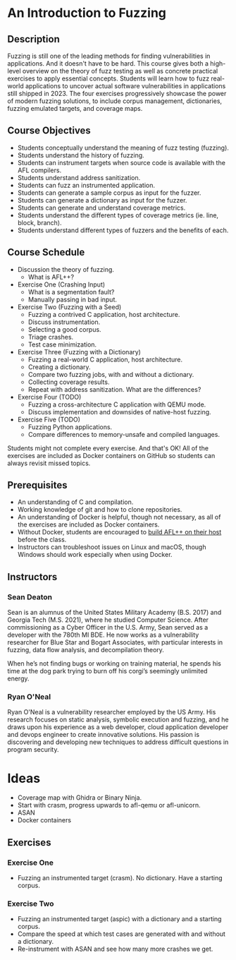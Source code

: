 # An Introduction to Fuzzing

## Description

Fuzzing is still one of the leading methods for finding vulnerabilities in
applications. And it doesn't have to be hard. This course gives both a
high-level overview on the theory of fuzz testing as well as concrete practical
exercises to apply essential concepts. Students will learn how to fuzz
real-world applications to uncover actual software vulnerabilities in
applications still shipped in 2023. The four exercises progressively showcase
the power of modern fuzzing solutions, to include corpus management,
dictionaries, fuzzing emulated targets, and coverage maps.

## Course Objectives

- Students conceptually understand the meaning of fuzz testing (fuzzing).
- Students understand the history of fuzzing.
- Students can instrument targets when source code is available with the AFL
  compilers.
- Students understand address sanitization.
- Students can fuzz an instrumented application.
- Students can generate a sample corpus as input for the fuzzer.
- Students can generate a dictionary as input for the fuzzer.
- Students can generate and understand coverage metrics.
- Students understand the different types of coverage metrics (ie. line, block,
  branch).
- Students understand different types of fuzzers and the benefits of each.

## Course Schedule

- Discussion the theory of fuzzing.
  - What is AFL++?
- Exercise One (Crashing Input)
  - What is a segmentation fault?
  - Manually passing in bad input.
- Exercise Two (Fuzzing with a Seed)
  - Fuzzing a contrived C application, host architecture.
  - Discuss instrumentation.
  - Selecting a good corpus.
  - Triage crashes.
  - Test case minimization.
- Exercise Three (Fuzzing with a Dictionary)
  - Fuzzing a real-world C application, host architecture.
  - Creating a dictionary.
  - Compare two fuzzing jobs, with and without a dictionary.
  - Collecting coverage results.
  - Repeat with address sanitization. What are the differences?
- Exercise Four (TODO)
  - Fuzzing a cross-architecture C application with QEMU mode.
  - Discuss implementation and downsides of native-host fuzzing.
- Exercise Five (TODO)
  - Fuzzing Python applications.
  - Compare differences to memory-unsafe and compiled languages.

Students might not complete every exercise. And that's OK! All of the exercises
are included as Docker containers on GitHub so students can always revisit
missed topics.

## Prerequisites

- An understanding of C and compilation.
- Working knowledge of git and how to clone repositories.
- An understanding of Docker is helpful, though not necessary, as all of the
  exercises are included as Docker containers.
- Without Docker, students are encouraged to
  [build AFL++ on their host][install] before the class.
- Instructors can troubleshoot issues on Linux and macOS, though Windows should
  work especially when using Docker.

## Instructors

### Sean Deaton

Sean is an alumnus of the United States Military Academy (B.S. 2017) and Georgia
Tech (M.S. 2021), where he studied Computer Science. After commissioning as a
Cyber Officer in the U.S. Army, Sean served as a developer with the 780th MI
BDE. He now works as a vulnerability researcher for Blue Star and Bogart
Associates, with particular interests in fuzzing, data flow analysis, and
decompilation theory.

When he’s not finding bugs or working on training material, he spends his time
at the dog park trying to burn off his corgi’s seemingly unlimited energy.

### Ryan O'Neal

Ryan O'Neal is a vulnerability researcher employed by the US Army. His research
focuses on static analysis, symbolic execution and fuzzing, and he draws upon
his experience as a web developer, cloud application developer and devops
engineer to create innovative solutions. His passion is discovering and
developing new techniques to address difficult questions in program security.

# Ideas

- Coverage map with Ghidra or Binary Ninja.
- Start with crasm, progress upwards to afl-qemu or afl-unicorn.
- ASAN
- Docker containers

## Exercises

### Exercise One

- Fuzzing an instrumented target (crasm). No dictionary. Have a starting corpus.

### Exercise Two

- Fuzzing an instrumented target (aspic) with a dictionary and a starting
corpus.
- Compare the speed at which test cases are generated with and without a
dictionary.
- Re-instrument with ASAN and see how many more crashes we get.

[install]:
https://github.com/AFLplusplus/AFLplusplus/blob/stable/docs/INSTALL.md
